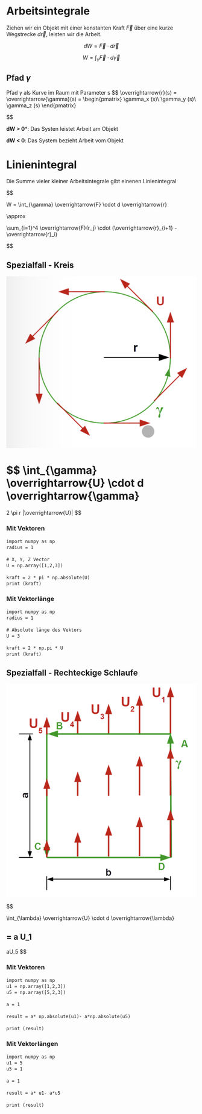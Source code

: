 
# Arbeitsintegrale

Ziehen wir ein Objekt mit einer konstanten Kraft $\overrightarrow{F}$ über eine kurze Wegstrecke $d \overrightarrow{r}$, leisten wir die Arbeit.

$$
dW = \overrightarrow{F}
\cdot
d \overrightarrow{r}
$$


$$
W = \int_{\gamma} \overrightarrow{F} \cdot d \overrightarrow{\gamma}
$$

## Pfad $\gamma$
Pfad $\gamma$ als Kurve im Raum mit Parameter s
$$
\overrightarrow{r}(s) = \overrightarrow{\gamma}(s) = 
\begin{pmatrix}
\gamma_x (s)\\
\gamma_y (s)\\
\gamma_z (s)
\end{pmatrix}



$$



**dW > 0***: Das Systen leistet Arbeit am Objekt

**dW < 0**: Das System bezieht Arbeit vom Objekt

# Linienintegral

Die Summe vieler kleiner Arbeitsintegrale gibt einenen Linienintegral

$$

W =
\int_{\gamma} \overrightarrow{F} \cdot d \overrightarrow{r}

\approx

\sum_{i=1}^4 \overrightarrow{F}(r_j) \cdot (\overrightarrow{r}_{i+1} - \overrightarrow{r}_i)

$$

## Spezialfall - Kreis

![Kreis](2F62570C-6FD0-4D56-99E3-C455A1AF3B19.jpeg)

$$
\int_{\gamma} \overrightarrow{U} \cdot d \overrightarrow{\gamma}
=
2 \pi r |\overrightarrow{U}|
$$


### Mit Vektoren
```python,editable
import numpy as np
radius = 1

# X, Y, Z Vector
U = np.array([1,2,3])

kraft = 2 * pi * np.absolute(U) 
print (kraft)

```

### Mit Vektorlänge
```python,editable
import numpy as np
radius = 1

# Absolute länge des Vektors
U = 3

kraft = 2 * np.pi * U
print (kraft)

```

## Spezialfall - Rechteckige Schlaufe

![Rechteckige Schleife](20EC7134-D1A8-425F-8AFF-0C68CB43F9A3.jpeg)

$$

\int_{\lambda} 
\overrightarrow{U}
\cdot
d
\overrightarrow{\lambda}

=
a
U_1
-
aU_5
$$

### Mit Vektoren
```python,editable
import numpy as np
u1 = np.array([1,2,3])
u5 = np.array([5,2,3])

a = 1

result = a* np.absolute(u1)- a*np.absolute(u5)

print (result)
```


### Mit Vektorlängen
```python,editable
import numpy as np
u1 = 5
u5 = 1

a = 1

result = a* u1- a*u5

print (result)
```